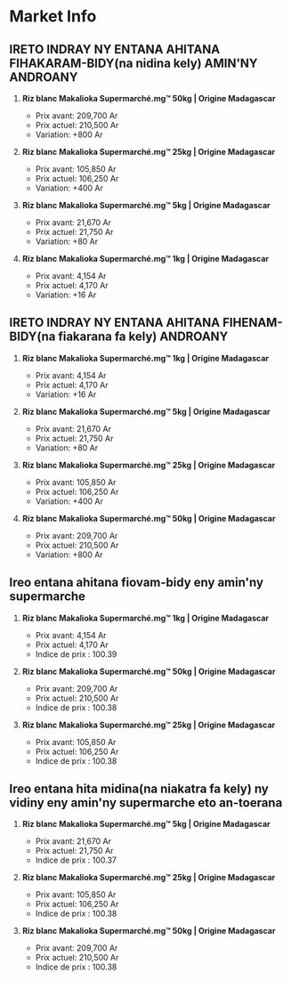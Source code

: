 # Market Info

## IRETO INDRAY NY ENTANA AHITANA FIHAKARAM-BIDY(na nidina kely) AMIN'NY ANDROANY

1. **Riz blanc Makalioka Supermarché.mg™ 50kg | Origine Madagascar**
   - Prix avant: 209,700 Ar
   - Prix actuel: 210,500 Ar
   - Variation: +800 Ar

2. **Riz blanc Makalioka Supermarché.mg™ 25kg | Origine Madagascar**
   - Prix avant: 105,850 Ar
   - Prix actuel: 106,250 Ar
   - Variation: +400 Ar

3. **Riz blanc Makalioka Supermarché.mg™ 5kg | Origine Madagascar**
   - Prix avant: 21,670 Ar
   - Prix actuel: 21,750 Ar
   - Variation: +80 Ar

4. **Riz blanc Makalioka Supermarché.mg™ 1kg | Origine Madagascar**
   - Prix avant: 4,154 Ar
   - Prix actuel: 4,170 Ar
   - Variation: +16 Ar

## IRETO INDRAY NY ENTANA AHITANA FIHENAM-BIDY(na fiakarana fa kely) ANDROANY

1. **Riz blanc Makalioka Supermarché.mg™ 1kg | Origine Madagascar**
   - Prix avant: 4,154 Ar
   - Prix actuel: 4,170 Ar
   - Variation: +16 Ar

2. **Riz blanc Makalioka Supermarché.mg™ 5kg | Origine Madagascar**
   - Prix avant: 21,670 Ar
   - Prix actuel: 21,750 Ar
   - Variation: +80 Ar

3. **Riz blanc Makalioka Supermarché.mg™ 25kg | Origine Madagascar**
   - Prix avant: 105,850 Ar
   - Prix actuel: 106,250 Ar
   - Variation: +400 Ar

4. **Riz blanc Makalioka Supermarché.mg™ 50kg | Origine Madagascar**
   - Prix avant: 209,700 Ar
   - Prix actuel: 210,500 Ar
   - Variation: +800 Ar

## Ireo entana ahitana fiovam-bidy eny amin'ny supermarche

1. **Riz blanc Makalioka Supermarché.mg™ 1kg | Origine Madagascar**
   - Prix avant: 4,154 Ar
   - Prix actuel: 4,170 Ar
   - Indice de prix : 100.39

2. **Riz blanc Makalioka Supermarché.mg™ 50kg | Origine Madagascar**
   - Prix avant: 209,700 Ar
   - Prix actuel: 210,500 Ar
   - Indice de prix : 100.38

3. **Riz blanc Makalioka Supermarché.mg™ 25kg | Origine Madagascar**
   - Prix avant: 105,850 Ar
   - Prix actuel: 106,250 Ar
   - Indice de prix : 100.38

## Ireo entana hita midina(na niakatra fa kely) ny vidiny eny amin'ny supermarche eto an-toerana

1. **Riz blanc Makalioka Supermarché.mg™ 5kg | Origine Madagascar**
   - Prix avant: 21,670 Ar
   - Prix actuel: 21,750 Ar
   - Indice de prix : 100.37

2. **Riz blanc Makalioka Supermarché.mg™ 25kg | Origine Madagascar**
   - Prix avant: 105,850 Ar
   - Prix actuel: 106,250 Ar
   - Indice de prix : 100.38

3. **Riz blanc Makalioka Supermarché.mg™ 50kg | Origine Madagascar**
   - Prix avant: 209,700 Ar
   - Prix actuel: 210,500 Ar
   - Indice de prix : 100.38

